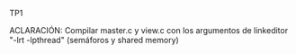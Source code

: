 TP1

ACLARACIÓN: Compilar master.c y view.c con los argumentos de linkeditor "-lrt -lpthread" (semáforos y shared memory)
